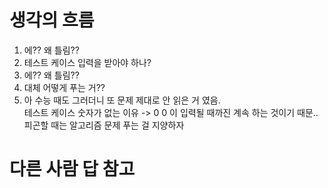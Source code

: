 # 생각의 흐름
1. 에?? 왜 틀림??
2. 테스트 케이스 입력을 받아야 하나?
3. 에?? 왜 틀림??
4. 대체 어떻게 푸는 거??
5. 아 수능 때도 그러더니 또 문제 제대로 안 읽은 거 였음.<br>
테스트 케이스 숫자가 없는 이유 -> 0 0 이 입력될 때까진 계속 하는 것이기 때문..<br>
피곤할 때는 알고리즘 문제 푸는 걸 지양하자
# 다른 사람 답 참고

